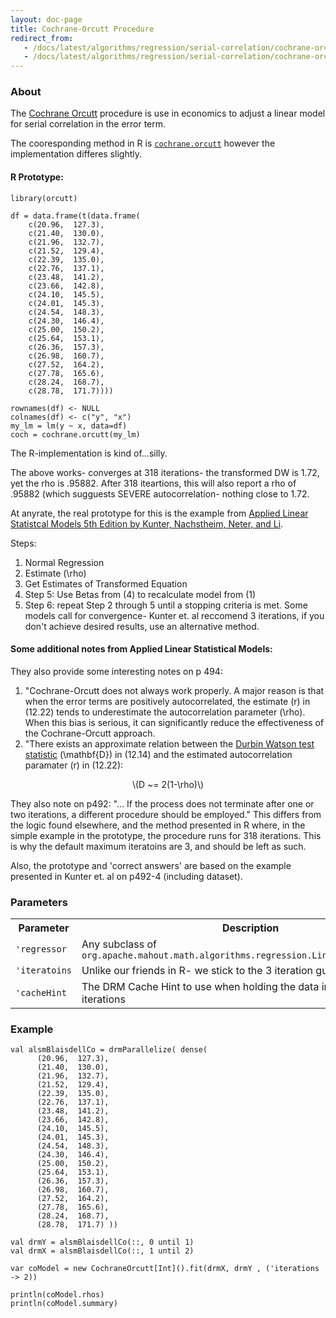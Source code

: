 ```yaml
---
layout: doc-page
title: Cochrane-Orcutt Procedure
redirect_from:
   - /docs/latest/algorithms/regression/serial-correlation/cochrane-orcutt
   - /docs/latest/algorithms/regression/serial-correlation/cochrane-orcutt.html
---
```


### About

The [Cochrane Orcutt](https://en.wikipedia.org/wiki/Cochrane%E2%80%93Orcutt_estimation) procedure is use in economics to
adjust a linear model for serial correlation in the error term.

The cooresponding method in R is [`cochrane.orcutt`](https://cran.r-project.org/web/packages/orcutt/orcutt.pdf)
however the implementation differes slightly.

#### R Prototype:
    library(orcutt)

    df = data.frame(t(data.frame(
        c(20.96,  127.3),
        c(21.40,  130.0),
        c(21.96,  132.7),
        c(21.52,  129.4),
        c(22.39,  135.0),
        c(22.76,  137.1),
        c(23.48,  141.2),
        c(23.66,  142.8),
        c(24.10,  145.5),
        c(24.01,  145.3),
        c(24.54,  148.3),
        c(24.30,  146.4),
        c(25.00,  150.2),
        c(25.64,  153.1),
        c(26.36,  157.3),
        c(26.98,  160.7),
        c(27.52,  164.2),
        c(27.78,  165.6),
        c(28.24,  168.7),
        c(28.78,  171.7))))

    rownames(df) <- NULL
    colnames(df) <- c("y", "x")
    my_lm = lm(y ~ x, data=df)
    coch = cochrane.orcutt(my_lm)


The R-implementation is kind of...silly.

The above works- converges at 318 iterations- the transformed DW is   1.72, yet the rho is
 .95882.   After 318 iteartions, this will also report a rho of .95882 (which sugguests SEVERE
 autocorrelation- nothing close to 1.72.

 At anyrate, the real prototype for this is the example from [Applied Linear Statistcal Models
 5th Edition by Kunter, Nachstheim, Neter, and Li](https://www.amazon.com/Applied-Linear-Statistical-Models-Hardcover/dp/B010EWX85C/ref=sr_1_4?ie=UTF8&qid=1493847480&sr=8-4&keywords=applied+linear+statistical+models+5th+edition).

Steps:
1. Normal Regression
2. Estimate <foo>\(\rho\)</foo>
3. Get Estimates of Transformed Equation
4. Step 5: Use Betas from (4) to recalculate model from (1)
5. Step 6: repeat  Step 2 through 5 until a stopping criteria is met. Some models call for convergence-
Kunter et. al reccomend 3 iterations, if you don't achieve desired results, use an alternative method.

#### Some additional notes from Applied Linear Statistical Models:
 They also provide some interesting notes on p 494:

 1. "Cochrane-Orcutt does not always work properly.  A major reason is that when the error terms
 are positively autocorrelated, the estimate <foo>\(r\)</foo> in (12.22) tends to underestimate the autocorrelation
 parameter <foo>\(\rho\)</foo>.  When this bias is serious, it can significantly reduce the effectiveness of the
 Cochrane-Orcutt approach.
 1. "There exists an approximate relation between the [Durbin Watson test statistic](dw-test.html) <foo>\(\mathbf{D}\)</foo> in (12.14)
 and the estimated autocorrelation paramater <foo>\(r\)</foo> in (12.22):
 <center>\(D ~= 2(1-\rho)\)</center>

 They also note on p492:
 "... If the process does not terminate after one or two iterations, a different procedure
 should be employed."
 This differs from the logic found elsewhere, and the method presented in R where, in the simple
  example in the prototype, the procedure runs for 318 iterations. This is why the default
 maximum iteratoins are 3, and should be left as such.

 Also, the prototype and 'correct answers' are based on the example presented in Kunter et. al on
 p492-4 (including dataset).


### Parameters


<div class="table-striped">
  <table class="table">
    <tr>
        <th>Parameter</th>
        <th>Description</th>
        <th>Default Value</th>
     </tr>
     <tr>
        <td><code>'regressor</code></td>
        <td>Any subclass of <code>org.apache.mahout.math.algorithms.regression.LinearRegressorFitter</code></td>
        <td><code>OrdinaryLeastSquares()</code></td>
     </tr>
     <tr>
        <td><code>'iteratoins</code></td>
        <td>Unlike our friends in R- we stick to the 3 iteration guidance.</td>
        <td>3</td>
     </tr>
     <tr>
        <td><code>'cacheHint</code></td>
        <td>The DRM Cache Hint to use when holding the data in memory between iterations</td>
        <td><code>CacheHint.MEMORY_ONLY</code></td>
     </tr>
  </table>
</div>

### Example


    val alsmBlaisdellCo = drmParallelize( dense(
          (20.96,  127.3),
          (21.40,  130.0),
          (21.96,  132.7),
          (21.52,  129.4),
          (22.39,  135.0),
          (22.76,  137.1),
          (23.48,  141.2),
          (23.66,  142.8),
          (24.10,  145.5),
          (24.01,  145.3),
          (24.54,  148.3),
          (24.30,  146.4),
          (25.00,  150.2),
          (25.64,  153.1),
          (26.36,  157.3),
          (26.98,  160.7),
          (27.52,  164.2),
          (27.78,  165.6),
          (28.24,  168.7),
          (28.78,  171.7) ))

    val drmY = alsmBlaisdellCo(::, 0 until 1)
    val drmX = alsmBlaisdellCo(::, 1 until 2)

    var coModel = new CochraneOrcutt[Int]().fit(drmX, drmY , ('iterations -> 2))

    println(coModel.rhos)
    println(coModel.summary)
